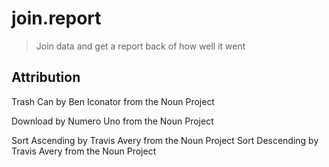 join.report
===========

> Join data and get a report back of how well it went

## Attribution

Trash Can by Ben Iconator from the Noun Project

Download by Numero Uno from the Noun Project

Sort Ascending by Travis Avery from the Noun Project
Sort Descending by Travis Avery from the Noun Project
